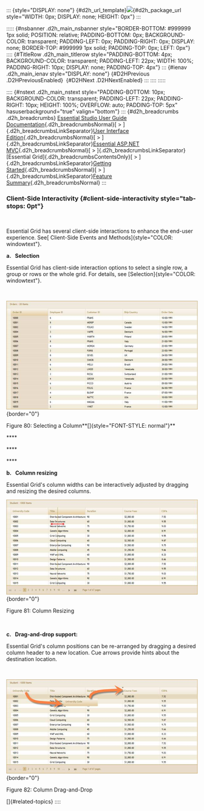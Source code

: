 ::: {style="DISPLAY: none"}
[](ms-xhelp:///?Id=d2h_url_template){#d2h_url_template}![](!package_url!){#d2h_package_url style="WIDTH: 0px; DISPLAY: none; HEIGHT: 0px"}
:::

::::: {#nsbanner .d2h_main_nsbanner style="BORDER-BOTTOM: #999999 1px solid; POSITION: relative; PADDING-BOTTOM: 0px; BACKGROUND-COLOR: transparent; PADDING-LEFT: 0px; PADDING-RIGHT: 0px; DISPLAY: none; BORDER-TOP: #999999 1px solid; PADDING-TOP: 0px; LEFT: 0px"}
:::: {#TitleRow .d2h_main_titlerow style="PADDING-BOTTOM: 4px; BACKGROUND-COLOR: transparent; PADDING-LEFT: 22px; WIDTH: 100%; PADDING-RIGHT: 10px; DISPLAY: none; PADDING-TOP: 4px"}
::: {#ienav .d2h_main_ienav style="DISPLAY: none"}
[](ms-xhelp:///?Id=e1aba46c-f360-4b39-8786-30711421b8d6){#D2HPrevious .D2HPreviousEnabled}  [](ms-xhelp:///?Id=4a1657fa-4756-42b9-9153-aebf5dcfc503){#D2HNext .D2HNextEnabled}
:::
::::
:::::

:::: {#nstext .d2h_main_nstext style="PADDING-BOTTOM: 10px; BACKGROUND-COLOR: transparent; PADDING-LEFT: 22px; PADDING-RIGHT: 10px; HEIGHT: 100%; OVERFLOW: auto; PADDING-TOP: 5px" hasuserbackground="true" valign="bottom"}
::: {#d2h_breadcrumbs .d2h_breadcrumbs}
[Essential Studio User Guide Documentation](ms-xhelp:///?Id=12457748-09e3-4d74-a240-8e049cedf030){.d2h_breadcrumbsNormal}[ \> ]{.d2h_breadcrumbsLinkSeparator}[User Interface Edition](ms-xhelp:///?Id=c29296b7-531c-413b-a0ec-488ca1f7f669){.d2h_breadcrumbsNormal}[ \> ]{.d2h_breadcrumbsLinkSeparator}[Essential ASP.NET MVC](ms-xhelp:///?Id=4b14e7d1-65c4-4f67-b1aa-2c37709905a5){.d2h_breadcrumbsNormal}[ \> ]{.d2h_breadcrumbsLinkSeparator}[Essential Grid]{.d2h_breadcrumbsContentsOnly}[ \> ]{.d2h_breadcrumbsLinkSeparator}[Getting Started](ms-xhelp:///?Id=c7ed3902-b25b-4170-be58-1d3d0b57748a){.d2h_breadcrumbsNormal}[ \> ]{.d2h_breadcrumbsLinkSeparator}[Feature Summary](ms-xhelp:///?Id=1923e679-441a-44e0-9bca-e0e50988a857){.d2h_breadcrumbsNormal}
:::

### Client-Side Interactivity {#client-side-interactivity style="tab-stops: 0pt"}

 

Essential Grid has several client-side interactions to enhance the end-user experience. See[ Client-Side Events and Methods]{style="COLOR: windowtext"}.

**a.   Selection**

Essential Grid has client-side interaction options to select a single row, a group or rows or the whole grid. For details, see [Selection]{style="COLOR: windowtext"}.

 

![](ImagesExt/image58_87.jpg){border="0"}

Figure 80: Selecting a Column**[]{style="FONT-STYLE: normal"}**

**** 

**** 

**** 

**b.   Column resizing**

Essential Grid\'s column widths can be interactively adjusted by dragging and resizing the desired columns.

![](ImagesExt/image58_88.jpg){border="0"}

Figure 81: Column Resizing

 

**c.   Drag-and-drop support:**

Essential Grid\'s column positions can be re-arranged by dragging a desired column header to a new location. Cue arrows provide hints about the destination location.

 

![](ImagesExt/image58_89.jpg){border="0"}

Figure 82: Column Drag-and-Drop

[]{#related-topics}
::::
